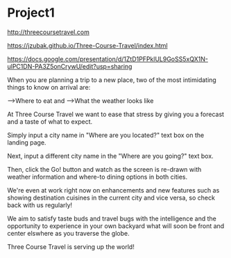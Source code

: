 # Project1

http://threecoursetravel.com

https://jzubak.github.io/Three-Course-Travel/index.html

https://docs.google.com/presentation/d/1ZtD1PFPklUL9GoSS5xQX1N-ulPC1DN-PA3Z5onCrywU/edit?usp=sharing

When you are planning a trip to a new place, two of the most intimidating things to know on arrival are:

 -->Where to eat and
 -->What the weather looks like
 
At Three Course Travel we want to ease that stress by giving you a forecast and a taste of what to expect.

Simply input a city name in "Where are you located?" text box on the landing page.

Next, input a different city name in the "Where are you going?" text box.

Then, click the Go! button and watch as the screen is re-drawn with weather information and where-to dining options in both cities.

We're even at work right now on enhancements and new features such as showing destination cuisines in the current city and vice versa, so check back with us regularly!

We aim to satisfy taste buds and travel bugs with the intelligence and the opportunity to experience in your own backyard what will soon be front and center elswhere as you traverse the globe.

Three Course Travel is serving up the world!
